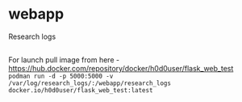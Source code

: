 # webapp
Research logs

##
For launch pull image from here - https://hub.docker.com/repository/docker/h0d0user/flask_web_test  
`podman run -d -p 5000:5000 -v /var/log/research_logs/:/webapp/research_logs docker.io/h0d0user/flask_web_test:latest`
